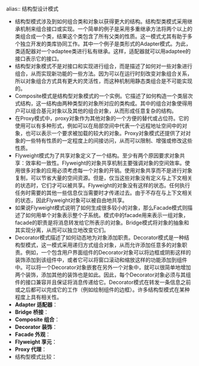 alias:: 结构型设计模式

- 结构型模式涉及到如何组合类和对象以获得更大的结构。结构型类模式采用继承机制来组合接口或实现。一个简单的例子是采用多重继承方法将两个以上的类组合成一个类，结果这个类包含了所有父类的性质。这一模式尤其有助于多个独立开发的类库协同工作。其中一个例子是类形式的Adapter模式。为此，类适配器对一个adaptee类进行私有继承。这样，适配器就可以用adaptee的接口表示它的接口。
- 结构型对象模式不是对接口和实现进行组合，而是描述了如何对一些对象进行组合，从而实现新功能的一些方法。因为可以在运行时刻改变对象组合关系，所以对象组合方式具有更大的灵活性，而这种机制用静态类组合是不可能实现的。
- Composite模式是结构型对象模式的一个实例。它描述了如何构造一个类层次式结构，这一结构由两种类型的对象所对应的类构成。其中的组合对象使得用户可以组合基元对象以及其他的组合对象，从而形成任意复杂的结构。
- 在Proxy模式中，proxy对象作为其他对象的一个方便的替代或占位符。它的使用可以有多种形式，例如可以在局部空间中代表一个远程地址空间中的对象，也可以表示一个要求被加载的较大的对象。Proxy对象模式还提供了对对象的一些特有性质的一定程度上的间接访问，从而可以限制、增强或修改这些性质。
- Flyweight模式为了共享对象定义了一个结构。至少有两个原因要求对象共享：效率和一致性。Flyweight的对象共享机制主要强调对象的空间效率。使用很多对象的应用必须考虑每一个对象的开销。使用对象共享而不是进行对象复制，可以节省大量的空间资源。但是，仅当这些对象没有定义与上下文相关的状态时，它们才可以被共享。Flyweight的对象没有这样的状态。任何执行任务时需要的其他一些信息仅当需要时才传递过去。由于不存在与上下文相关的状态，因此Flyweight对象可以被自由地共享。
- 如果说Flyweight模式说明了如何生成很多较小的对象，那么Facade模式则描述了如何用单个对象表示整个子系统。模式中的facade用来表示一组对象，facade的职责是将消息转发给它所表示的对象。Bridge模式将对象的抽象和其实现分离，从而可以独立地改变它们。
- Decorator模式描述了如何动态地为对象添加职责。Decorator模式是一种结构型模式，这一模式采用递归方式组合对象，从而允许添加任意多的对象职责。例如，一个包含用户界面组件的Decorator对象可以将边框或阴影这样的装饰添加到该组件中，或者它可以将窗口滚动和缩放这样的功能添加到组件中。可以将一个Decorator对象嵌套在另外一个对象中，就可以很简单地增加两个装饰，添加其他的装饰也是如此。因此，每个Decorator对象必须与其组件的接口兼容并且保证将消息传递给它。Decorator模式在转发一条信息之前或之后都可以完成它的工作（例如绘制组件的边框）。许多结构型模式在某种程度上具有相关性。
- **Adapter 适配器**：
- **Bridge 桥接**：
- **Composite 组合**：
- **Decorator 装饰**：
- **Facade 外观**：
- **Flyweight 享元**：
- **Proxy 代理**：
- 结构型模式比较：